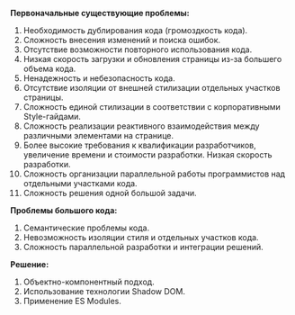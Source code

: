 **Первоначальные существующие проблемы:**

1. Необходимость дублирования кода (громоздкость кода).
1. Сложность внесения изменений и поиска ошибок.
1. Отсутствие возможности повторного использования кода.
1. Низкая скорость загрузки и обновления страницы из-за большего объема кода.
1. Ненадежность и небезопасность кода.
1. Отсутствие изоляции от внешней стилизации отдельных участков страницы.
1. Сложность единой стилизации в соответствии с корпоративными Style-гайдами.
1. Сложность реализации реактивного взаимодействия между различными элементами на странице.
1. Более высокие требования к квалификации разработчиков, увеличение времени и стоимости разработки. Низкая скорость разработки.
1. Сложность организации параллельной работы программистов над отдельными участками кода.
1. Сложность решения одной большой задачи.

**Проблемы большого кода:**

1. Семантические проблемы кода.
1. Невозможность изоляции стиля и отдельных участков кода.
1. Сложность параллельной разработки и интеграции решений.

**Решение:**

1. Объектно-компонентный подход.
1. Использование технологии Shadow DOM.
1. Применение ES Modules.
